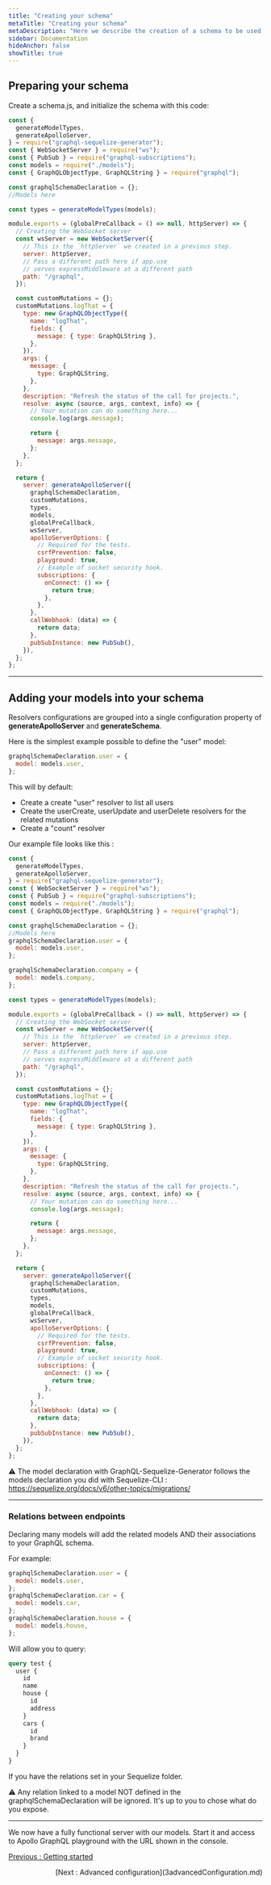 ```yaml
---
title: "Creating your schema"
metaTitle: "Creating your schema"
metaDescription: "Here we describe the creation of a schema to be used with graphql-sequelize-generator"
sidebar: Documentation
hideAnchor: false
showTitle: true
---
```


## Preparing your schema

Create a schema.js, and initialize the schema with this code:

```javascript
const {
  generateModelTypes,
  generateApolloServer,
} = require("graphql-sequelize-generator");
const { WebSocketServer } = require("ws");
const { PubSub } = require("graphql-subscriptions");
const models = require("./models");
const { GraphQLObjectType, GraphQLString } = require("graphql");

const graphqlSchemaDeclaration = {};
//Models here

const types = generateModelTypes(models);

module.exports = (globalPreCallback = () => null, httpServer) => {
  // Creating the WebSocket server
  const wsServer = new WebSocketServer({
    // This is the `httpServer` we created in a previous step.
    server: httpServer,
    // Pass a different path here if app.use
    // serves expressMiddleware at a different path
    path: "/graphql",
  });

  const customMutations = {};
  customMutations.logThat = {
    type: new GraphQLObjectType({
      name: "logThat",
      fields: {
        message: { type: GraphQLString },
      },
    }),
    args: {
      message: {
        type: GraphQLString,
      },
    },
    description: "Refresh the status of the call for projects.",
    resolve: async (source, args, context, info) => {
      // Your mutation can do something here...
      console.log(args.message);

      return {
        message: args.message,
      };
    },
  };

  return {
    server: generateApolloServer({
      graphqlSchemaDeclaration,
      customMutations,
      types,
      models,
      globalPreCallback,
      wsServer,
      apolloServerOptions: {
        // Required for the tests.
        csrfPrevention: false,
        playground: true,
        // Example of socket security hook.
        subscriptions: {
          onConnect: () => {
            return true;
          },
        },
      },
      callWebhook: (data) => {
        return data;
      },
      pubSubInstance: new PubSub(),
    }),
  };
};
```

---

## Adding your models into your schema

Resolvers configurations are grouped into a single configuration property of **generateApolloServer** and **generateSchema**.

Here is the simplest example possible to define the "user" model:

```javascript
graphqlSchemaDeclaration.user = {
  model: models.user,
};
```

This will by default:

- Create a create "user" resolver to list all users
- Create the userCreate, userUpdate and userDelete resolvers for the related mutations
- Create a "count" resolver

Our example file looks like this :

```javascript
const {
  generateModelTypes,
  generateApolloServer,
} = require("graphql-sequelize-generator");
const { WebSocketServer } = require("ws");
const { PubSub } = require("graphql-subscriptions");
const models = require("./models");
const { GraphQLObjectType, GraphQLString } = require("graphql");

const graphqlSchemaDeclaration = {};
//Models here
graphqlSchemaDeclaration.user = {
  model: models.user,
};

graphqlSchemaDeclaration.company = {
  model: models.company,
};

const types = generateModelTypes(models);

module.exports = (globalPreCallback = () => null, httpServer) => {
  // Creating the WebSocket server
  const wsServer = new WebSocketServer({
    // This is the `httpServer` we created in a previous step.
    server: httpServer,
    // Pass a different path here if app.use
    // serves expressMiddleware at a different path
    path: "/graphql",
  });

  const customMutations = {};
  customMutations.logThat = {
    type: new GraphQLObjectType({
      name: "logThat",
      fields: {
        message: { type: GraphQLString },
      },
    }),
    args: {
      message: {
        type: GraphQLString,
      },
    },
    description: "Refresh the status of the call for projects.",
    resolve: async (source, args, context, info) => {
      // Your mutation can do something here...
      console.log(args.message);

      return {
        message: args.message,
      };
    },
  };

  return {
    server: generateApolloServer({
      graphqlSchemaDeclaration,
      customMutations,
      types,
      models,
      globalPreCallback,
      wsServer,
      apolloServerOptions: {
        // Required for the tests.
        csrfPrevention: false,
        playground: true,
        // Example of socket security hook.
        subscriptions: {
          onConnect: () => {
            return true;
          },
        },
      },
      callWebhook: (data) => {
        return data;
      },
      pubSubInstance: new PubSub(),
    }),
  };
};
```

⚠️ The model declaration with GraphQL-Sequelize-Generator follows the models declaration you did with Sequelize-CLI : https://sequelize.org/docs/v6/other-topics/migrations/

---

### Relations between endpoints

Declaring many models will add the related models AND their associations to your GraphQL schema.

For example:

```javascript
graphqlSchemaDeclaration.user = {
  model: models.user,
};
graphqlSchemaDeclaration.car = {
  model: models.car,
};
graphqlSchemaDeclaration.house = {
  model: models.house,
};
```

Will allow you to query:

```graphql
query test {
  user {
    id
    name
    house {
      id
      address
    }
    cars {
      id
      brand
    }
  }
}
```

If you have the relations set in your Sequelize folder.

⚠️ Any relation linked to a model NOT defined in the graphqlSchemaDeclaration will be ignored. It's up to you to chose what do you expose.

---

We now have a fully functional server with our models. Start it and access to Apollo GraphQL playground with the URL shown in the console.

[Previous : Getting started](index.md)
<div align="right">[Next : Advanced configuration](3advancedConfiguration.md)</div>
